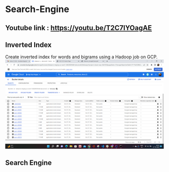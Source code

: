 # Search-Engine

## Youtube link : https://youtu.be/T2C7IYOagAE

## Inverted Index
Create inverted index for words and bigrams using a Hadoop job on GCP.
![alt text](Index/fulloutput.png)

## Search Engine

